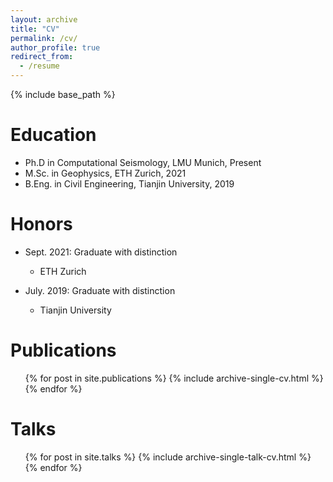 ```yaml
---
layout: archive
title: "CV"
permalink: /cv/
author_profile: true
redirect_from:
  - /resume
---
```


{% include base_path %}

Education
======
* Ph.D in Computational Seismology, LMU Munich, Present
* M.Sc. in Geophysics, ETH Zurich, 2021
* B.Eng. in Civil Engineering, Tianjin University, 2019

Honors
======
* Sept. 2021: Graduate with distinction
  * ETH Zurich

* July. 2019: Graduate with distinction
  * Tianjin University

Publications
======
  <ul>{% for post in site.publications %}
    {% include archive-single-cv.html %}
  {% endfor %}</ul>
  
Talks
======
  <ul>{% for post in site.talks %}
    {% include archive-single-talk-cv.html %}
  {% endfor %}</ul>
